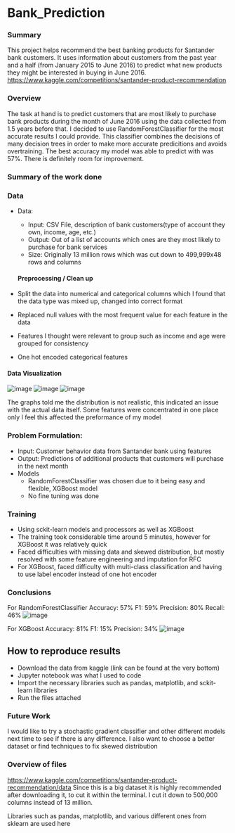 # Bank_Prediction
### Summary
This project helps recommend the best banking products for Santander bank customers. It uses information about customers from the past year and a half (from January 2015 to June 2016) to predict what new products they might be interested in buying in June 2016. https://www.kaggle.com/competitions/santander-product-recommendation

### Overview
The task at hand is to predict customers that are most likely to purchase bank products during the month of June 2016 using the data collected from 1.5 years before that. I decided to use RandomForestClassifier for the most accurate results I could provide. This classifier combines the decisions of many decision trees in order to make more accurate predicitions and avoids overtraining. The best accuracy my model was able to predict with was 57%. There is definitely room for improvement. 

### Summary of the work done

### Data

* Data:
    * Input: CSV File, description of bank customers(type of account they own, income, age, etc.)
    * Output: Out of a list of accounts which ones are they most likely to purchase for bank services
  * Size: Originally 13 million rows which was cut down to 499,999x48 rows and columns

  #### Preprocessing / Clean up

* Split the data into numerical and categorical columns which I found that the data type was mixed up, changed into correct format
* Replaced null values with the most frequent value for each feature in the data
* Features I thought were relevant to group such as income and age were grouped for consistency
* One hot encoded categorical features

#### Data Visualization
![image](https://github.com/alielmasryy/Bank_Prediction/assets/143844073/5a7a033a-6d30-4455-8709-d37ede903932)
![image](https://github.com/alielmasryy/Bank_Prediction/assets/143844073/a3624054-7589-4fc8-96c2-419001c03a13)
![image](https://github.com/alielmasryy/Bank_Prediction/assets/143844073/b38d885b-8ef9-40be-a9cd-422f5eb40ead)

The graphs told me the distribution is not realistic, this indicated an issue with the actual data itself. Some features were concentrated in one place only
I feel this affected the preformance of my model

### Problem Formulation:
  * Input: Customer behavior data from Santander bank using features
  * Output: Predictions of additional products that customers will purchase in the next month
  * Models
    * RandomForestClassifier was chosen due to it being easy and flexible, XGBoost model
    * No fine tuning was done

### Training
  * Using sckit-learn models and processors as well as XGBoost
  * The training took considerable time around 5 minutes, however for XGBoost it was relatively quick
  * Faced difficulties with missing data and skewed distribution, but mostly resolved with some feature engineering and imputation for RFC
  * For XGBoost, faced difficulty with multi-class classification and having to use label encoder instead of one hot encoder

### Conclusions
For RandomForestClassifier
Accuracy:  57%
F1: 59%
Precision: 80%
Recall: 46%
![image](https://github.com/alielmasryy/Bank_Prediction/assets/143844073/0d32871c-4e44-419a-80fc-3866e9c0ba33)

For XGBoost
Accuracy: 81%
F1: 15%
Precision: 34%
![image](https://github.com/alielmasryy/Bank_Prediction/assets/143844073/f7e02472-c255-40a6-8e66-1316a3638c3f)

## How to reproduce results
   * Download the data from kaggle (link can be found at the very bottom)
   * Jupyter notebook was what I used to code
   * Import the necessary libraries such as pandas, matplotlib, and sckit-learn libraries
   * Run the files attached

### Future Work
I would like to try a stochastic gradient classifier and other different models next time to see if there is any difference. I also want to choose a better dataset or find techniques to fix skewed distribution

### Overview of files 
https://www.kaggle.com/competitions/santander-product-recommendation/data
Since this is a big dataset it is highly recommended after downloading it, to cut it within the terminal. I cut it down to 500,000 columns instead of 13 million.

Libraries such as pandas, matplotlib, and various different ones from sklearn are used here
